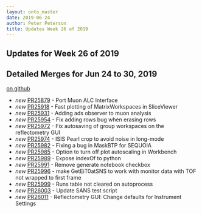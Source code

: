 ```yaml
---
layout: onto_master
date: 2019-06-24
author: Peter Peterson
title: Updates Week 26 of 2019
---
```

Updates for Week 26 of 2019
---------------------------

Detailed Merges for Jun 24 to 30, 2019
--------------------------------------
[on github](https://github.com/mantidproject/mantid/pulls?q=is%3Apr+merged%3A2019-06-25..2019-06-30)

* *new* [PR25879](https://github.com/mantidproject/mantid/pull/25879) - Port Muon ALC Interface
* *new* [PR25918](https://github.com/mantidproject/mantid/pull/25918) - Fast plotting of MatrixWorkspaces in SliceViewer
* *new* [PR25931](https://github.com/mantidproject/mantid/pull/25931) - Adding ads observer to muon analysis
* *new* [PR25954](https://github.com/mantidproject/mantid/pull/25954) - Fix adding rows bug when erasing rows
* *new* [PR25972](https://github.com/mantidproject/mantid/pull/25972) - Fix autosaving of group workspaces on the reflectometry GUI
* *new* [PR25974](https://github.com/mantidproject/mantid/pull/25974) - ISIS Pearl crop to avoid noise in long-mode
* *new* [PR25982](https://github.com/mantidproject/mantid/pull/25982) - Fixing a bug in MaskBTP for SEQUOIA
* *new* [PR25985](https://github.com/mantidproject/mantid/pull/25985) - Option to turn off plot autoscaling in Workbench
* *new* [PR25989](https://github.com/mantidproject/mantid/pull/25989) - Expose indexOf to python
* *new* [PR25991](https://github.com/mantidproject/mantid/pull/25991) - Remove generate notebook checkbox
* *new* [PR25996](https://github.com/mantidproject/mantid/pull/25996) - make GetEiT0atSNS to work with monitor data with TOF not wrapped to first frame
* *new* [PR25999](https://github.com/mantidproject/mantid/pull/25999) - Runs table not cleared on autoprocess
* *new* [PR26003](https://github.com/mantidproject/mantid/pull/26003) - Update SANS test script
* *new* [PR26011](https://github.com/mantidproject/mantid/pull/26011) - Reflectometry GUI: Change defaults for Instrument Settings
